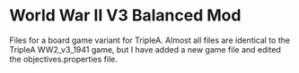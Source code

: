 # World War II V3 Balanced Mod

Files for a board game variant for TripleA. Almost all files are identical to the TripleA WW2_v3_1941 game, 
but I have added a new game file and edited the objectives.properties file.
